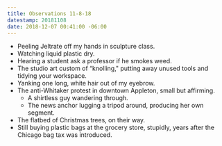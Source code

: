 ```yaml
---
title: Observations 11-8-18
datestamp: 20181108
date: 2018-12-07 00:41:00 -06:00
---
```


- Peeling Jeltrate off my hands in sculpture class.
- Watching liquid plastic dry.
- Hearing a student ask a professor if he smokes weed.
- The studio art custom of “knolling," putting away unused tools and tidying your workspace.
- Yanking one long, white hair out of my eyebrow.
- The anti-Whitaker protest in downtown Appleton, small but affirming.
	- A shirtless guy wandering through.
	- The news anchor lugging a tripod around, producing her own segment.
- The flatbed of Christmas trees, on their way.
- Still buying plastic bags at the grocery store, stupidly, years after the Chicago bag tax was introduced.
